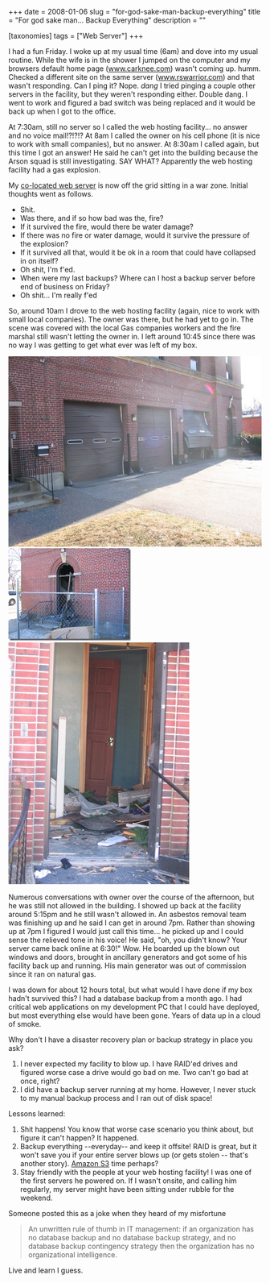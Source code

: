+++
date = 2008-01-06
slug = "for-god-sake-man-backup-everything"
title = "For god sake man... Backup Everything"
description = ""

[taxonomies]
tags = ["Web Server"]
+++

I had a fun Friday. I woke up at my usual time (6am) and dove into my usual routine. While the wife is in the shower I jumped on the computer and my browsers default home page (www.carknee.com) wasn't coming up. humm. Checked a different site on the same server (www.rswarrior.com) and that wasn't responding. Can I ping it? Nope. *dang* I tried pinging a couple other servers in the facility, but they weren't responding either. Double dang. I went to work and figured a bad switch was being replaced and it would be back up when I got to the office.

<!-- more -->

At 7:30am, still no server so I called the web hosting facility... no answer and no voice mail!?!?!? At 8am I called the owner on his cell phone (it is nice to work with small companies), but no answer. At 8:30am I called again, but this time I got an answer! He said he can't get into the building because the Arson squad is still investigating. SAY WHAT? Apparently the web hosting facility had a gas explosion.

My [co-located web server](/post/new-server) is now off the grid sitting in a war zone. Initial thoughts went as follows.

*   Shit.
*   Was there, and if so how bad was the, fire?
*   If it survived the fire, would there be water damage?
*   If there was no fire or water damage, would it survive the pressure of the explosion?
*   If it survived all that, would it be ok in a room that could have collapsed in on itself?
*   Oh shit, I'm f'ed.
*   When were my last backups? Where can I host a backup server before end of business on Friday?
*   Oh shit... I'm really f'ed

So, around 10am I drove to the web hosting facility (again, nice to work with small local companies). The owner was there, but he had yet to go in. The scene was covered with the local Gas companies workers and the fire marshal still wasn't letting the owner in. I left around 10:45 since there was no way I was getting to get what ever was left of my box.

![GasExplosion_1](GasExplosion_1.jpg)
![GasExplosion_2](GasExplosion_2.jpg)
![GasExplosion_3](GasExplosion_3.jpg)

Numerous conversations with owner over the course of the afternoon, but he was still not allowed in the building. I showed up back at the facility around 5:15pm and he still wasn't allowed in. An asbestos removal team was finishing up and he said I can get in around 7pm. Rather than showing up at 7pm I figured I would just call this time... he picked up and I could sense the relieved tone in his voice! He said, "oh, you didn't know? Your server came back online at 6:30!" Wow. He boarded up the blown out windows and doors, brought in ancillary generators and got some of his facility back up and running. His main generator was out of commission since it ran on natural gas.

I was down for about 12 hours total, but what would I have done if my box hadn't survived this? I had a database backup from a month ago. I had critical web applications on my development PC that I could have deployed, but most everything else would have been gone. Years of data up in a cloud of smoke.

Why don't I have a disaster recovery plan or backup strategy in place you ask?

1.  I never expected my facility to blow up. I have RAID'ed drives and figured worse case a drive would go bad on me. Two can't go bad at once, right?
2.  I did have a backup server running at my home. However, I never stuck to my manual backup process and I ran out of disk space!

Lessons learned:

1.  Shit happens! You know that worse case scenario you think about, but figure it can't happen? It happened.
2.  Backup everything --everyday-- and keep it offsite! RAID is great, but it won't save you if your entire server blows up (or gets stolen -- that's another story). [Amazon S3](http://aws.amazon.com/s3) time perhaps?
3.  Stay friendly with the people at your web hosting facility! I was one of the first servers he powered on. If I wasn't onsite, and calling him regularly, my server might have been sitting under rubble for the weekend.

Someone posted this as a joke when they heard of my misfortune   

> An unwritten rule of thumb in IT management:
> if an organization has no database backup
> and no database backup strategy,
> and no database backup contingency strategy
> then the organization has
> no organizational intelligence.

Live and learn I guess.